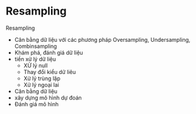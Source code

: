 # Resampling
Resampling

- Cân bằng dữ liệu với các phương pháp Oversampling, Undersampling, Combinsampling
- Khám phá, đánh giá dữ liệu
- tiền xử lý dữ liệu
    - XỬ lý null
    - Thay đổi kiểu dữ liêu
    - Xử lý trùng lặp
    - Xử lý ngoại lai
- Cân bằng dữ liệu
- xây dựng mô hình dự đoán
- Đánh giá mô hình

